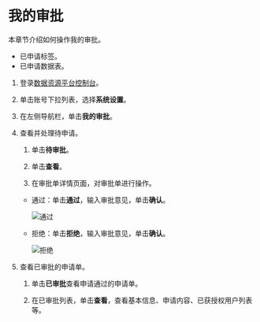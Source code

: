 # 我的审批

本章节介绍如何操作我的审批。

-   已申请标签。
-   已申请数据表。

1.  登录[数据资源平台控制台](https://dataq.console.aliyun.com)。

2.  单击账号下拉列表，选择**系统设置**。

3.  在左侧导航栏，单击**我的审批**。

4.  查看并处理待申请。

    1.  单击**待审批**。

    2.  单击**查看**。

    3.  在审批单详情页面，对审批单进行操作。

    -   通过：单击**通过**，输入审批意见，单击**确认**。

        ![通过](https://static-aliyun-doc.oss-accelerate.aliyuncs.com/assets/img/zh-CN/4627160161/p212489.png)

    -   拒绝：单击**拒绝**，输入审批意见，单击**确认**。

        ![拒绝](https://static-aliyun-doc.oss-accelerate.aliyuncs.com/assets/img/zh-CN/4627160161/p212491.png)

5.  查看已审批的申请单。

    1.  单击**已审批**查看申请通过的申请单。

    2.  在已审批列表，单击**查看**，查看基本信息、申请内容、已获授权用户列表等。


